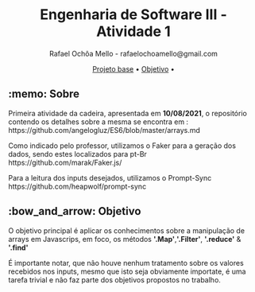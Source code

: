 <h1 align="center">Engenharia de Software III - Atividade 1 </h1>
<p align="center"> Rafael Ochôa Mello - rafaelochoamello@gmail.com </p>

<p align="center">
 <a href="#sobre">Projeto base</a> •
 <a href="#objetivo">Objetivo</a> • 
</p>

<p id="sobre">
  <h2> :memo: Sobre </h2>
  <p>
    Primeira atividade da cadeira, apresentada em <strong>10/08/2021</strong>,
    o repositório contendo os detalhes sobre a mesma se encontra em :
    <br>
    https://github.com/angelogluz/ES6/blob/master/arrays.md
  </p>
  <p>
    Como indicado pelo professor, utilizamos o Faker para a geração dos dados, sendo estes localizados para pt-Br 
    <br>
    https://github.com/marak/Faker.js/
  </p>
  <p>
    Para a leitura dos inputs desejados, utilizamos o Prompt-Sync 
    <br>
    https://github.com/heapwolf/prompt-sync
  </p>
</p>

<p id="objetivo">
 <h2> :bow_and_arrow: Objetivo </h2>
   <p>
        O objetivo principal é aplicar os conhecimentos sobre a manipulação de arrays em Javascrips, em foco, os métodos
        <strong>'.Map'</strong>,<strong>'.Filter'</strong>, <strong>'.reduce'</strong> & <strong>'.find'</strong>
   </p>
   <p>
        É importante notar, que não houve nenhum tratamento sobre os valores recebidos nos inputs, mesmo que isto seja
        obviamente importate, é uma tarefa trivial e não faz parte dos objetivos propostos no trabalho.
   </p>
</p>
